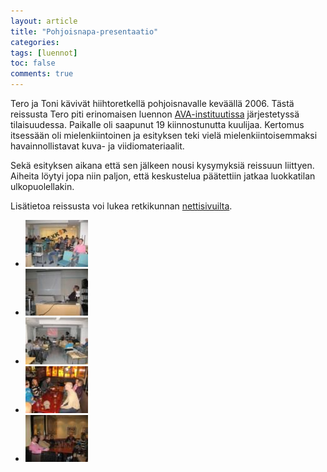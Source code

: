 ```yaml
---
layout: article
title: "Pohjoisnapa-presentaatio"
categories:
tags: [luennot]
toc: false
comments: true
---
```


Tero ja Toni kävivät hiihtoretkellä pohjoisnavalle keväällä 2006. Tästä
reissusta Tero piti erinomaisen luennon
[AVA-instituutissa](http://ava-instituutti.fi/etusivu) järjestetyssä
tilaisuudessa. Paikalle oli saapunut 19 kiinnostunutta kuulijaa.
Kertomus itsessään oli mielenkiintoinen ja esityksen teki vielä
mielenkiintoisemmaksi havainnollistavat kuva- ja viidiomateriaalit.

Sekä esityksen aikana että sen jälkeen nousi kysymyksiä reissuun
liittyen. Aiheita löytyi jopa niin paljon, että keskustelua päätettiin
jatkaa luokkatilan ulkopuolellakin.

Lisätietoa reissusta voi lukea retkikunnan
[nettisivuilta](http://www.pohjoisnapa.fi/).

<div class="th-grid image-gallery" markdown="1">

- [![](/images/pohjoisnapa-presentaatio/Thumbnails/Pohjoisnapa%20prezentaatio%20001.jpg)](/images/pohjoisnapa-presentaatio/Pohjoisnapa%20prezentaatio%20001.jpg)
- [![](/images/pohjoisnapa-presentaatio/Thumbnails/Pohjoisnapa%20prezentaatio%20002.jpg)](/images/pohjoisnapa-presentaatio/Pohjoisnapa%20prezentaatio%20002.jpg)
- [![](/images/pohjoisnapa-presentaatio/Thumbnails/Pohjoisnapa%20prezentaatio%20003.jpg)](/images/pohjoisnapa-presentaatio/Pohjoisnapa%20prezentaatio%20003.jpg)
- [![](/images/pohjoisnapa-presentaatio/Thumbnails/Pohjoisnapa%20prezentaatio%20006.jpg)](/images/pohjoisnapa-presentaatio/Pohjoisnapa%20prezentaatio%20006.jpg)
- [![](/images/pohjoisnapa-presentaatio/Thumbnails/Pohjoisnapa%20prezentaatio%20008.jpg)](/images/pohjoisnapa-presentaatio/Pohjoisnapa%20prezentaatio%20008.jpg)

</div>
